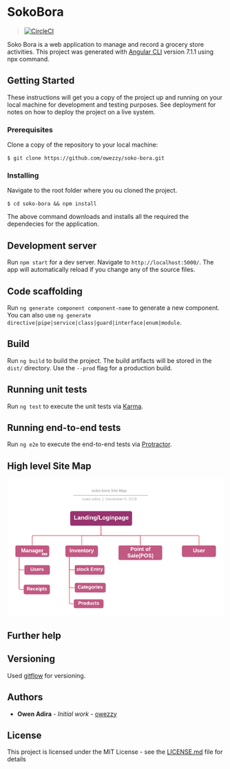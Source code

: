 # SokoBora
> [![CircleCI](https://circleci.com/gh/owezzy/soko-bora.svg?style=svg)](https://circleci.com/gh/owezzy/soko-bora)

 Soko Bora is a web application to manage and record a grocery store activities. This project was generated with [Angular CLI](https://github.com/angular/angular-cli) version 7.1.1 using npx command.


## Getting Started

These instructions will get you a copy of the project up and running on your local machine for development and testing purposes. See deployment for notes on how to deploy the project on a live system.

### Prerequisites
Clone a copy of the repository to your local machine:

```
$ git clone https://github.com/owezzy/soko-bora.git

```

### Installing

Navigate to the root folder where you ou cloned the project.

```
$ cd soko-bora && npm install
```
The above command downloads and installs all the required the dependecies for the application.

## Development server

Run `npm start` for a dev server. Navigate to `http://localhost:5000/`. The app will automatically reload if you change any of the source files.

## Code scaffolding

Run `ng generate component component-name` to generate a new component. You can also use `ng generate directive|pipe|service|class|guard|interface|enum|module`.

## Build

Run `ng build` to build the project. The build artifacts will be stored in the `dist/` directory. Use the `--prod` flag for a production build.

## Running unit tests

Run `ng test` to execute the unit tests via [Karma](https://karma-runner.github.io).

## Running end-to-end tests

Run `ng e2e` to execute the end-to-end tests via [Protractor](http://www.protractortest.org/).


## High level Site Map
![site map](/src/assets/soko-bora-site-map.png)
## Further help



## Versioning

Used [gitflow](https://nvie.com/posts/a-successful-git-branching-model/) for versioning.

## Authors

* **Owen Adira** - *Initial work* - [owezzy](https://owezzy.github.io)


## License

This project is licensed under the MIT License - see the [LICENSE.md](LICENSE.md) file for details


